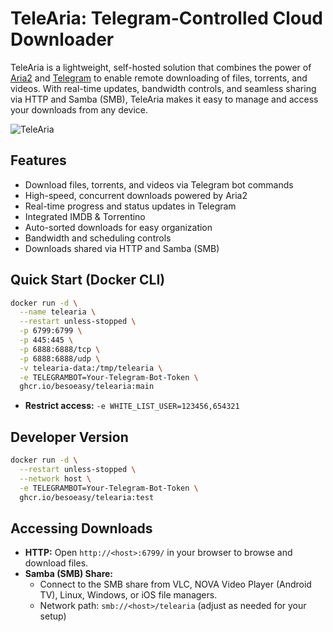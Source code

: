 # TeleAria: Telegram-Controlled Cloud Downloader

TeleAria is a lightweight, self-hosted solution that combines the power of [Aria2](https://aria2.github.io/) and [Telegram](https://telegram.org/) to enable remote downloading of files, torrents, and videos. With real-time updates, bandwidth controls, and seamless sharing via HTTP and Samba (SMB), TeleAria makes it easy to manage and access your downloads from any device.

![TeleAria](https://github.com/user-attachments/assets/d5a1ce42-d9e6-41a3-a48a-e926f0d384ca)

## Features

- Download files, torrents, and videos via Telegram bot commands
- High-speed, concurrent downloads powered by Aria2
- Real-time progress and status updates in Telegram
- Integrated IMDB & Torrentino
- Auto-sorted downloads for easy organization
- Bandwidth and scheduling controls
- Downloads shared via HTTP and Samba (SMB)

## Quick Start (Docker CLI)

```bash
docker run -d \
  --name telearia \
  --restart unless-stopped \
  -p 6799:6799 \
  -p 445:445 \
  -p 6888:6888/tcp \
  -p 6888:6888/udp \
  -v telearia-data:/tmp/telearia \
  -e TELEGRAMBOT=Your-Telegram-Bot-Token \
  ghcr.io/besoeasy/telearia:main
```

- **Restrict access:** `-e WHITE_LIST_USER=123456,654321`

## Developer Version

```bash
docker run -d \
  --restart unless-stopped \
  --network host \
  -e TELEGRAMBOT=Your-Telegram-Bot-Token \
  ghcr.io/besoeasy/telearia:test
```

## Accessing Downloads

- **HTTP:** Open `http://<host>:6799/` in your browser to browse and download files.
- **Samba (SMB) Share:**
  - Connect to the SMB share from VLC, NOVA Video Player (Android TV), Linux, Windows, or iOS file managers.
  - Network path: `smb://<host>/telearia` (adjust as needed for your setup)
